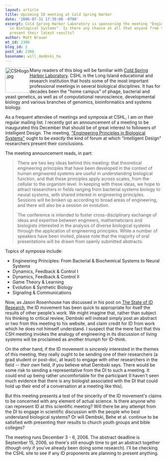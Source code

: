 ```yaml
---
layout: article
title: Upcoming ID meeting at Cold Spring Harbor
date: '2006-07-31 17:30:00 -0700'
excerpt: Cold Spring Harbor Laboratory is sponsoring the meeting "Engineering Principles
  in Biological Systems". Is there any chance at all that anyone from the DI will
  present their latest results?
author: Matt Brauer
mt_id: 2386
blog_id: 2
post_id: 2386
basename: will_dembski_ha
---
```

<img src="/PT/uploads/2006/CSHlogo.jpg" alt="CSHlogo.jpg" width="79" height="80" style="float:left;" />

Many readers of this blog will be familiar with [Cold Spring Harbor Laboratory](http://www.cshl.edu). CSHL is the Long Island educational and research institution that hosts some of the most important professional meetings in several biological disciplines. It has for decades been the "home campus" of phage, bacterial and yeast genetics, as well as of computational neuroscience, developmental biology and various branches of genomics, bioinformatics and systems biology.

As a frequent attendee of meetings and symposia at CSHL, I am on their regular mailing list. I recently got an announcement of a meeting to be inaugurated this December that should be of great interest to followers of Intelligent Design. The meeting, ["Engineering Principles in Biological Systems"](http://meetings.cshl.edu/meetings/engine06.shtml) ought to be _exactly_ the kind of forum at which "Intelligent Design" researchers  present their conclusions.

The meeting announcement reads, in part:


> There are two key ideas behind this meeting: that theoretical engineering principles that have been developed in the context of human engineered systems are useful in understanding biological function, and that these principles apply across scales, from the cellular to the organism level. In keeping with these ideas, we hope to attract researchers in fields ranging from bacterial systems biology to neural systems, with shared interest in engineering principles. Sessions will be broken up according to broad areas of engineering, and there will also be a session on evolution.
> 
> The conference is intended to foster cross-disciplinary exchange of ideas and expertise between engineers, mathematicians and biologists interested in the analysis of diverse biological systems through the application of engineering principles. While a number of speakers have been invited, please note that the majority of oral presentations will be drawn from openly submitted abstracts.

Topics of symposia include:



* Engineering Principles: From Bacterial & Biochemical Systems to Neural Systems
* Dynamics, Feedback & Control I
* Dynamics, Feedback & Control II
* Game Theory & Learning
* Evolution & Synthetic Biology
* Signaling & Communications


Now, as Jason Rosenhouse has discussed in his post on [The State of ID Research](/archives/2006/07/the-state-of-id-1.html), the ID movement has been quick to appropriate for itself the results of other people's work.  We might imagine that, rather than subject his thinking to critical review, Dembski will instead simply post an abstract or two from this meeting to his website, and claim credit for ID from work which he does not himself understand. I suspect that the mere fact that this CSH meeting invokes the analogy of engineering in its discussion of living systems will be proclaimed as another triumph for ID-think.

On the other hand, if the ID movement is sincerely interested in the themes of this meeting, they really ought to be sending one of their researchers (a grad student or post-doc, at least) to engage with other researchers in the field -- _their own_ field, if you believe what Dembski says. There would be some risk to sending a representative from the DI to such a meeting. It could end up being rather uncomfortable for the participant (I haven't seen much evidence that there is any biologist associated with the DI that could hold up their end of a conversation at a meeting like this). 

But this meeting presents a test of the sincerity of the ID movement's claims to be concerned with any element of actual science. Is there anyone who can represent ID at this scientific meeting? Will there be any attempt from the DI to engage in scientific discussion with the people who best understand biological systems? Or will Dembski, Behe et al. continue to be satisfied with presenting their results to church youth groups and bible colleges?

The meeting runs December 3 - 6, 2006. The abstract deadline is September 15, 2006, so there's still enough time to get an abstract together (though only if you've already been doing some research). I'll be checking the CSHL site to see if any ID proponents are planning to present anything.
